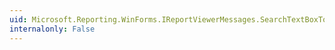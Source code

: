 ```yaml
---
uid: Microsoft.Reporting.WinForms.IReportViewerMessages.SearchTextBoxToolTip
internalonly: False
---
```

